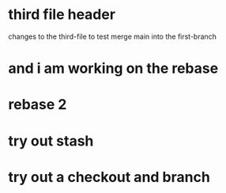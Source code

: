 # third file header

changes to the third-file to test merge main into the first-branch

# and i am working on the rebase
# rebase 2 
# try out stash

# try out a checkout and branch

